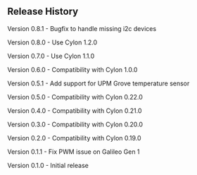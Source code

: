## Release History

Version 0.8.1 - Bugfix to handle missing i2c devices

Version 0.8.0 - Use Cylon 1.2.0

Version 0.7.0 - Use Cylon 1.1.0

Version 0.6.0 - Compatibility with Cylon 1.0.0

Version 0.5.1 - Add support for UPM Grove temperature sensor

Version 0.5.0 - Compatibility with Cylon 0.22.0

Version 0.4.0 - Compatibility with Cylon 0.21.0

Version 0.3.0 - Compatibility with Cylon 0.20.0

Version 0.2.0 - Compatibility with Cylon 0.19.0

Version 0.1.1 - Fix PWM issue on Galileo Gen 1

Version 0.1.0 - Initial release
